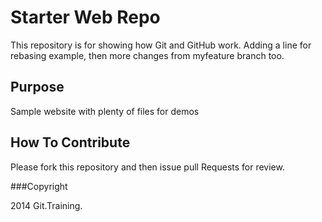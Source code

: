 # Starter Web Repo

This repository is for showing how Git and GitHub work.
Adding a line for rebasing example,
then more changes from myfeature branch too.

## Purpose

Sample website with plenty of files for demos

## How To Contribute

Please fork this repository and then issue pull Requests for review.

###Copyright

2014 Git.Training.